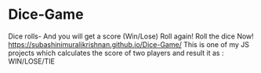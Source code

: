 # Dice-Game
Dice rolls- And you will get a score (Win/Lose) Roll again!
Roll the dice Now!
https://subashinimuralikrishnan.github.io/Dice-Game/
This is one of my JS projects which calculates the score of two players and result it as : WIN/LOSE/TIE
